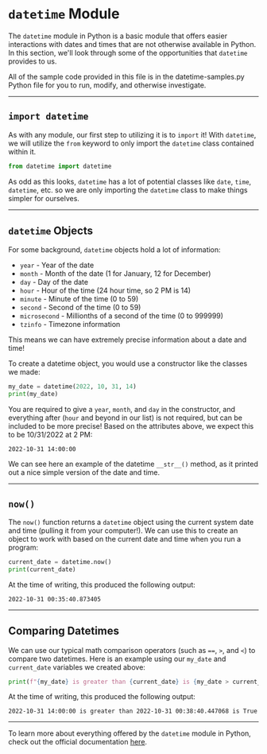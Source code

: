 # `datetime` Module

The `datetime` module in Python is a basic module that offers easier interactions with dates and times that are not otherwise available in Python. In this section, we'll look through some of the opportunities that `datetime` provides to us.

All of the sample code provided in this file is in the datetime-samples.py Python file for you to run, modify, and otherwise investigate.

---

## `import datetime`

As with any module, our first step to utilizing it is to `import` it! With `datetime`, we will utilize the `from` keyword to only import the `datetime` class contained within it.

```python
from datetime import datetime
```

As odd as this looks, `datetime` has a lot of potential classes like `date`, `time`, `datetime`, etc. so we are only importing the `datetime` class to make things simpler for ourselves.

---

## `datetime` Objects

For some background, `datetime` objects hold a lot of information:

- `year` - Year of the date
- `month` - Month of the date (1 for January, 12 for December)
- `day` - Day of the date
- `hour` - Hour of the time (24 hour time, so 2 PM is 14)
- `minute` - Minute of the time (0 to 59)
- `second` - Second of the time (0 to 59)
- `microsecond` - Millionths of a second of the time (0 to 999999)
- `tzinfo` - Timezone information

This means we can have extremely precise information about a date and time!

To create a datetime object, you would use a constructor like the classes we made:

```python
my_date = datetime(2022, 10, 31, 14)
print(my_date)
```

You are required to give a `year`, `month`, and `day` in the constructor, and everything after (`hour` and beyond in our list) is not required, but can be included to be more precise! Based on the attributes above, we expect this to be 10/31/2022 at 2 PM:

```
2022-10-31 14:00:00
```

We can see here an example of the datetime `__str__()` method, as it printed out a nice simple version of the date and time.

---

## `now()`

The `now()` function returns a `datetime` object using the current system date and time (pulling it from your computer!). We can use this to create an object to work with based on the current date and time when you run a program:

```python
current_date = datetime.now()
print(current_date)
```

At the time of writing, this produced the following output:

```
2022-10-31 00:35:40.873405
```

---

## Comparing Datetimes

We can use our typical math comparison operators (such as `==`, `>`, and `<`) to compare two datetimes. Here is an example using our `my_date` and `current_date` variables we created above:

```python
print(f"{my_date} is greater than {current_date} is {my_date > current_date}")
```

At the time of writing, this produced the following output:

```
2022-10-31 14:00:00 is greater than 2022-10-31 00:38:40.447068 is True
```

---

To learn more about everything offered by the `datetime` module in Python, check out the official documentation [here](https://docs.python.org/3/library/datetime.html).
